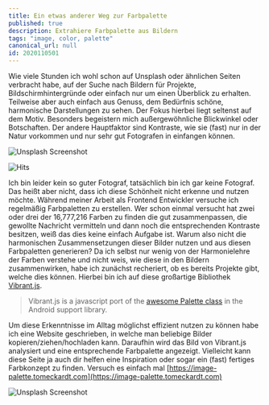 ```yaml
---
title: Ein etwas anderer Weg zur Farbpalette
published: true
description: Extrahiere Farbpalette aus Bildern
tags: "image, color, palette"
canonical_url: null
id: 2020110501
---
```


Wie viele Stunden ich wohl schon auf Unsplash oder ähnlichen Seiten verbracht habe, auf der Suche nach Bildern für Projekte, Bildschirmhintergründe oder einfach nur um einen Überblick zu erhalten. Teilweise aber auch einfach aus Genuss, dem Bedürfnis schöne, harmonische Darstellungen zu sehen. Der Fokus hierbei liegt seltenst auf dem Motiv. Besonders begeistern mich außergewöhnliche Blickwinkel oder Botschaften. Der andere Hauptfaktor sind Kontraste, wie sie (fast) nur in der Natur vorkommen und nur sehr gut Fotografen in einfangen können.

![Unsplash Screenshot](assets/unsplash.jpeg)

![Hits](https://hitcounter.pythonanywhere.com/count/tag.svg?url=https%3A%2F%2Fblog.tomeckardt.com)

Ich bin leider kein so guter Fotograf, tatsächlich bin ich gar keine Fotograf. Das heißt aber nicht, dass ich diese Schönheit nicht erkenne und nutzen möchte.
Während meiner Arbeit als Frontend Entwickler versuche ich regelmäßig Farbpaletten zu erstellen. Wer schon einmal versucht hat zwei oder drei der 16,777,216‬ Farben zu finden die gut zusammenpassen, die gewollte Nachricht vermitteln und dann noch die entsprechenden Kontraste besitzen, weiß das dies keine einfach Aufgabe ist.
Warum also nicht die harmonischen Zusammensetzungen dieser Bilder nutzen und aus diesen Farbpaletten generieren? Da ich selbst nur wenig von der Harmonielehre der Farben verstehe und nicht weis, wie diese in den Bildern zusammenwirken, habe ich zunächst recheriert, ob es bereits Projekte gibt, welche dies können. Hierbei bin ich auf diese großartige Bibliothek [Vibrant.js](https://jariz.github.io/vibrant.js/).

> Vibrant.js is a javascript port of the [awesome Palette class](https://developer.android.com/reference/android/support/v7/graphics/Palette.html) in the Android support library.

Um diese Erkenntnisse im Alltag möglichst effizient nutzen zu können habe ich eine Website geschrieben, in welche man beliebige Bilder kopieren/ziehen/hochladen kann. Daraufhin wird das Bild von Vibrant.js analysiert und eine entsprechende Farbpalette angezeigt.
Vielleicht kann diese Seite ja auch dir helfen eine Inspiration oder sogar ein (fast) fertiges Farbkonzept zu finden. Versuch es einfach mal [https://image-palette.tomeckardt.com](https://image-palette.tomeckardt.com)

![Unsplash Screenshot](assets/imagepalette.jpeg)
